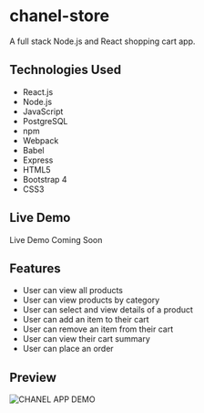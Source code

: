 # chanel-store
A full stack Node.js and React shopping cart app.

## Technologies Used

- React.js
- Node.js
- JavaScript
- PostgreSQL
- npm
- Webpack
- Babel
- Express
- HTML5
- Bootstrap 4
- CSS3

## Live Demo
Live Demo Coming Soon

## Features

- User can view all products
- User can view products by category
- User can select and view details of a product
- User can add an item to their cart
- User can remove an item from their cart
- User can view their cart summary
- User can place an order

## Preview


![CHANEL APP DEMO](assets/chanel-demo.gif)
